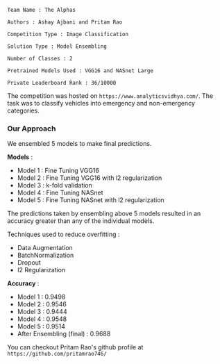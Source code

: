 ```
Team Name : The Alphas

Authors : Ashay Ajbani and Pritam Rao

Competition Type : Image Classification

Solution Type : Model Ensembling

Number of Classes : 2

Pretrained Models Used : VGG16 and NASnet Large

Private Leaderboard Rank : 36/10000
```

The competition was hosted on ```https://www.analyticsvidhya.com/```.
The task was to classify vehicles into emergency and non-emergency categories.

### Our Approach
We ensembled 5 models to make final predictions. 

**Models** : 
<ul>
<li> Model 1 : Fine Tuning VGG16 </li>
<li> Model 2 : Fine Tuning VGG16 with l2 regularization </li>
<li> Model 3 : k-fold validation </li>
<li> Model 4 : Fine Tuning NASnet </li>
<li> Model 5 : Fine Tuning NASnet with l2 regularization</li>
</ul>

The predictions taken by ensembling above 5 models
resulted in an accuracy greater than any of the individual models. 

Techniques used to reduce overfitting : 
<ul>
  <li> Data Augmentation </li>
  <li> BatchNormalization </li>
  <li> Dropout </li>
  <li> l2 Regularization </li>
</ul> 

**Accuracy** : 
<ul>
<li> Model 1 : 0.9498 </li>
<li> Model 2 : 0.9546 </li>
<li> Model 3 : 0.9444 </li>
<li> Model 4 : 0.9548 </li>
<li> Model 5 : 0.9514 </li>
<li> After Ensembling (final) : 0.9688 </li>
</ul>

You can checkout Pritam Rao's github profile at ```https://github.com/pritamrao746/```
